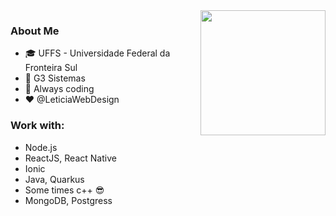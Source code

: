 <img align="right" width="200" height="200" src="https://media.tenor.com/images/2687e345ef435cf04e72c88d618c9a46/tenor.gif">

### About Me

- :mortar_board: UFFS - Universidade Federal da Fronteira Sul
- :office: G3 Sistemas
- :milky_way: Always coding
- :heart: @LeticiaWebDesign



### Work with:

- Node.js
- ReactJS, React Native
- Ionic
- Java, Quarkus
- Some times c++ :sunglasses:
- MongoDB, Postgress
